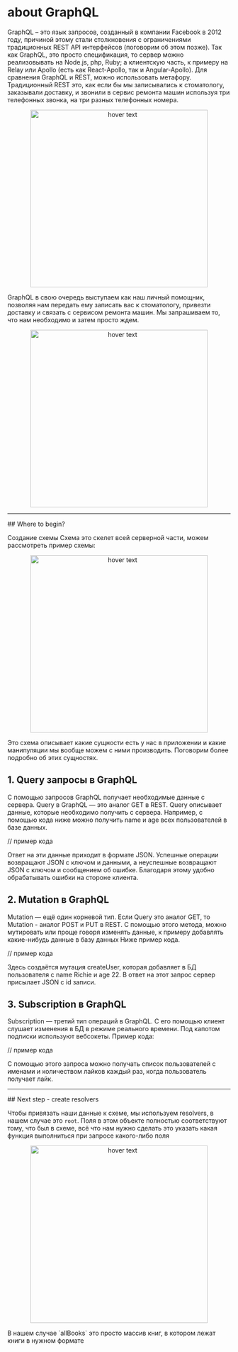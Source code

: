 # about GraphQL


GraphQL – это язык запросов, созданный в компании Facebook в 2012 году, причиной этому стали столкновения с ограничениями традиционных REST API интерфейсов (поговорим об этом позже). Так как GraphQL, это просто спецификация, то сервер можно реализовывать на Node.js, php, Ruby; а клиентскую часть, к примеру на Relay или Apollo (есть как React-Apollo, так и Angular-Apollo).
Для сравнения GraphQL и REST, можно использовать метафору. Традиционный REST это, как если бы мы записывались к стоматологу, заказывали доставку, и звонили в сервис ремонта машин используя три телефонных звонка, на три разных телефонных номера. 

<p align="center" display="flex">
  <img src="https://i.ibb.co/fdZ3fkL/img-site2.png" width="400" height="400" title="hover text">
</p>

GraphQL в свою очередь выступаем как наш личный помощник, позволяя нам передать ему записать вас к стоматологу, привезти доставку и связать с сервисом ремонта машин. Мы запрашиваем то, что нам необходимо и затем просто ждем.

<p align="center" display="flex">
  <img src="https://i.ibb.co/fdZ3fkL/img-site2.png" width="400" height="400" title="hover text">
</p>

<hr />
## Where to begin?

Создание схемы
Схема это скелет всей серверной части, можем рассмотреть пример схемы:

<p align="center" display="flex">
  <img src="https://i.ibb.co/fdZ3fkL/img-site2.png" width="400" height="400" title="hover text">
</p>
Это схема описывает какие сущности есть у нас в приложении и какие манипуляции мы вообще можем с ними производить. Поговорим более подробно об этих сущностях.


## 1. Query запросы в GraphQL
С помощью запросов GraphQL получает необходимые данные с сервера. Query в GraphQL — это аналог GET в REST. Query описывает данные, которые необходимо получить с сервера. Например, с помощью кода ниже можно получить name и age всех пользователей в базе данных. 

// пример кода

Ответ на эти данные приходит в формате JSON. Успешные операции возвращают JSON с ключом и данными, а неуспешные возвращают JSON с ключом и сообщением об ошибке. Благодаря этому удобно обрабатывать ошибки на стороне клиента.


## 2. Mutation в GraphQL
Mutation — ещё один корневой тип. Если Query это аналог GET, то Mutation - аналог POST и PUT в REST. С помощью этого метода, можно мутировать или проще говоря изменять данные, к примеру добавлять какие-нибудь данные в базу данных Ниже пример кода.

// пример кода

Здесь создаётся мутация createUser, которая добавляет в БД пользователя с name Richie и age 22. В ответ на этот запрос сервер присылает JSON с id записи.


## 3. Subscription в GraphQL
Subscription — третий тип операций в GraphQL. С его помощью клиент слушает изменения в БД в режиме реального времени. Под капотом подписки используют вебсокеты. Пример кода:

// пример кода

С помощью этого запроса можно получать список пользователей с именами и количеством лайков каждый раз, когда пользователь получает лайк.

<hr />
## Next step - create resolvers 

Чтобы привязать наши данные к схеме, мы используем resolvers, в нашем случае это `root`. Поля в этом объекте полностью соответствуют тому, что был в схеме, всё что нам нужно сделать это указать какая функция выполниться при запросе какого-либо поля
<p align="center" display="flex">
  <img src="https://i.ibb.co/fdZ3fkL/img-site2.png" width="400" height="400" title="hover text">
</p>
В нашем случае `allBooks` это просто массив книг, в котором лежат книги в нужном формате
